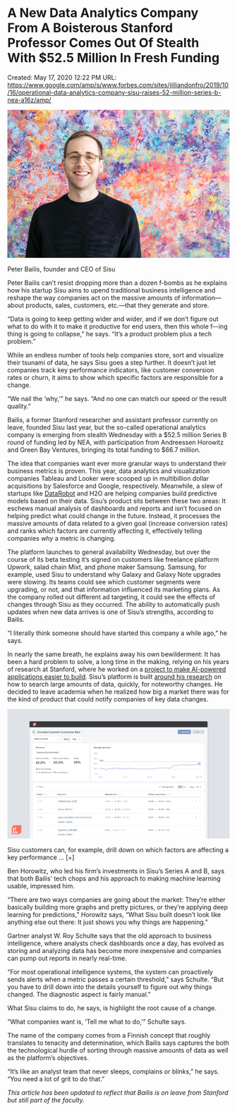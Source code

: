 # A New Data Analytics Company From A Boisterous Stanford Professor Comes Out Of Stealth With $52.5 Million In Fresh Funding

Created: May 17, 2020 12:22 PM
URL: https://www.google.com/amp/s/www.forbes.com/sites/jilliandonfro/2019/10/16/operational-data-analytics-company-sisu-raises-52-million-series-b-nea-a16z/amp/

![A%20New%20Data%20Analytics%20Company%20From%20A%20Boisterous%20Sta%209911698f1e75410492102e47d474023d/960x0.jpg](A%20New%20Data%20Analytics%20Company%20From%20A%20Boisterous%20Sta%209911698f1e75410492102e47d474023d/960x0.jpg)

Peter Bailis, founder and CEO of Sisu

Peter Bailis can’t resist dropping more than a dozen f-bombs as he explains how his startup Sisu aims to upend traditional business intelligence and reshape the way companies act on the massive amounts of information—about products, sales, customers, etc.—that they generate and store.

“Data is going to keep getting wider and wider, and if we don’t figure out what to do with it to make it productive for end users, then this whole f–-ing thing is going to collapse,” he says. “It’s a product problem plus a tech problem.”

While an endless number of tools help companies store, sort and visualize their tsunami of data, he says Sisu goes a step further. It doesn’t just let companies track key performance indicators, like customer conversion rates or churn, it aims to show which specific factors are responsible for a change.

“We nail the ‘why,’” he says. “And no one can match our speed or the result quality.”

Bailis, a former Stanford researcher and assistant professor currently on leave, founded Sisu last year, but the so-called operational analytics company is emerging from stealth Wednesday with a $52.5 million Series B round of funding led by NEA, with participation from Andreessen Horowitz and Green Bay Ventures, bringing its total funding to $66.7 million.

The idea that companies want ever more granular ways to understand their business metrics is proven. This year, data analytics and visualization companies Tableau and Looker were scooped up in multibillion dollar acquisitions by Salesforce and Google, respectively. Meanwhile, a slew of startups like [DataRobot](https://www.forbes.com/sites/jilliandonfro/2019/09/17/machine-learning-startup-datarobot-raises-206-million/) and H2O are helping companies build predictive models based on their data. Sisu’s product sits between these two areas: It eschews manual analysis of dashboards and reports and isn’t focused on helping predict what could change in the future. Instead, it processes the massive amounts of data related to a given goal (increase conversion rates) and ranks which factors are currently affecting it, effectively telling companies *why* a metric is changing.

The platform launches to general availability Wednesday, but over the course of its beta testing it’s signed on customers like freelance platform Upwork, salad chain Mixt, and phone maker Samsung. Samsung, for example, used Sisu to understand why Galaxy and Galaxy Note upgrades were slowing. Its teams could see which customer segments were upgrading, or not, and that information influenced its marketing plans. As the company rolled out different ad targeting, it could see the effects of changes through Sisu as they occurred. The ability to automatically push updates when new data arrives is one of Sisu’s strengths, according to Bailis.

“I literally think someone should have started this company a while ago,” he says.

In nearly the same breath, he explains away his own bewilderment: It has been a hard problem to solve, a long time in the making, relying on his years of research at Stanford, where he worked on a [project to make AI-powered applications easier to build](https://dawn.cs.stanford.edu/). Sisu’s platform is built [around his research](https://arxiv.org/pdf/1603.00567.pdf) on how to search large amounts of data, quickly, for noteworthy changes. He decided to leave academia when he realized how big a market there was for the kind of product that could notify companies of key data changes.

![A%20New%20Data%20Analytics%20Company%20From%20A%20Boisterous%20Sta%209911698f1e75410492102e47d474023d/960x0%201.jpg](A%20New%20Data%20Analytics%20Company%20From%20A%20Boisterous%20Sta%209911698f1e75410492102e47d474023d/960x0%201.jpg)

Sisu customers can, for example, drill down on which factors are affecting a key performance ... [+]

Ben Horowitz, who led his firm’s investments in Sisu’s Series A and B, says that both Bailis’ tech chops and his approach to making machine learning usable, impressed him.

“There are two ways companies are going about the market: They’re either basically building more graphs and pretty pictures, or they’re applying deep learning for predictions,” Horowitz says, “What Sisu built doesn’t look like anything else out there: It just shows you why things are happening.”

Gartner analyst W. Roy Schulte says that the old approach to business intelligence, where analysts check dashboards once a day, has evolved as storing and analyzing data has become more inexpensive and companies can pump out reports in nearly real-time.

“For most operational intelligence systems, the system can proactively sends alerts when a metric passes a certain threshold,” says Schulte. “But you have to drill down into the details yourself to figure out why things changed. The diagnostic aspect is fairly manual.”

What Sisu claims to do, he says, is highlight the root cause of a change.

“What companies want is, ‘Tell me what to do,’” Schulte says.

The name of the company comes from a Finnish concept that roughly translates to tenacity and determination, which Bailis says captures the both the technological hurdle of sorting through massive amounts of data as well as the platform’s objectives.

“It’s like an analyst team that never sleeps, complains or blinks,” he says. “You need a lot of grit to do that.”

*This article has been updated to reflect that Bailis is on leave from Stanford but still part of the faculty.*